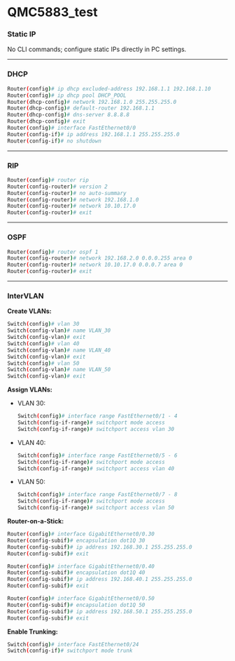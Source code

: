 # QMC5883_test

### **Static IP**
No CLI commands; configure static IPs directly in PC settings.

---

### **DHCP**
```bash
Router(config)# ip dhcp excluded-address 192.168.1.1 192.168.1.10
Router(config)# ip dhcp pool DHCP_POOL
Router(dhcp-config)# network 192.168.1.0 255.255.255.0
Router(dhcp-config)# default-router 192.168.1.1
Router(dhcp-config)# dns-server 8.8.8.8
Router(dhcp-config)# exit
Router(config)# interface FastEthernet0/0
Router(config-if)# ip address 192.168.1.1 255.255.255.0
Router(config-if)# no shutdown
```

---

### **RIP**
```bash
Router(config)# router rip
Router(config-router)# version 2
Router(config-router)# no auto-summary
Router(config-router)# network 192.168.1.0
Router(config-router)# network 10.10.17.0
Router(config-router)# exit
```

---

### **OSPF**
```bash
Router(config)# router ospf 1
Router(config-router)# network 192.168.2.0 0.0.0.255 area 0
Router(config-router)# network 10.10.17.0 0.0.0.7 area 0
Router(config-router)# exit
```

---

### **InterVLAN**
**Create VLANs:**
```bash
Switch(config)# vlan 30
Switch(config-vlan)# name VLAN_30
Switch(config-vlan)# exit
Switch(config)# vlan 40
Switch(config-vlan)# name VLAN_40
Switch(config-vlan)# exit
Switch(config)# vlan 50
Switch(config-vlan)# name VLAN_50
Switch(config-vlan)# exit
```

**Assign VLANs:**
- VLAN 30:
  ```bash
  Switch(config)# interface range FastEthernet0/1 - 4
  Switch(config-if-range)# switchport mode access
  Switch(config-if-range)# switchport access vlan 30
  ```
- VLAN 40:
  ```bash
  Switch(config)# interface range FastEthernet0/5 - 6
  Switch(config-if-range)# switchport mode access
  Switch(config-if-range)# switchport access vlan 40
  ```
- VLAN 50:
  ```bash
  Switch(config)# interface range FastEthernet0/7 - 8
  Switch(config-if-range)# switchport mode access
  Switch(config-if-range)# switchport access vlan 50
  ```

**Router-on-a-Stick:**
```bash
Router(config)# interface GigabitEthernet0/0.30
Router(config-subif)# encapsulation dot1Q 30
Router(config-subif)# ip address 192.168.30.1 255.255.255.0
Router(config-subif)# exit

Router(config)# interface GigabitEthernet0/0.40
Router(config-subif)# encapsulation dot1Q 40
Router(config-subif)# ip address 192.168.40.1 255.255.255.0
Router(config-subif)# exit

Router(config)# interface GigabitEthernet0/0.50
Router(config-subif)# encapsulation dot1Q 50
Router(config-subif)# ip address 192.168.50.1 255.255.255.0
Router(config-subif)# exit
```

**Enable Trunking:**
```bash
Switch(config)# interface FastEthernet0/24
Switch(config-if)# switchport mode trunk
```